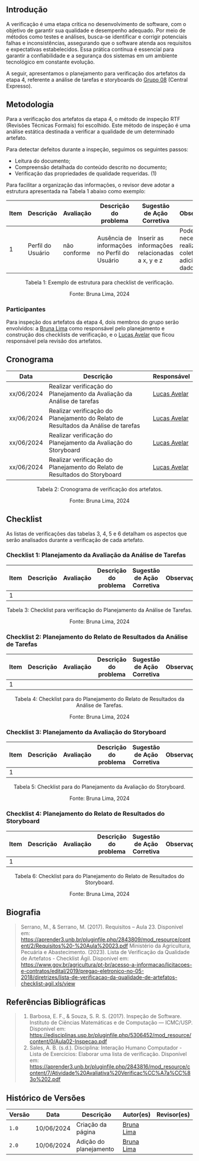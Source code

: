 ## Introdução
A verificação é uma etapa crítica no desenvolvimento de software, com o objetivo de garantir sua qualidade e desempenho adequado. Por meio de métodos como testes e análises, busca-se identificar e corrigir potenciais falhas e inconsistências, assegurando que o software atenda aos requisitos e expectativas estabelecidos. Essa prática contínua é essencial para garantir a confiabilidade e a segurança dos sistemas em um ambiente tecnológico em constante evolução.

A seguir, apresentamos o planejamento para verificação dos artefatos da etapa 4, referente a análise de tarefas e storyboards do [Grupo 08](https://interacao-humano-computador.github.io/2024.1-Central-Expresso) (Central Expresso).</p>

## Metodologia
Para a verificação dos artefatos da etapa 4, o método de inspeção RTF (Revisões Técnicas Formais) foi escolhido. Este método de inspeção é uma análise estática destinada a verificar a qualidade de um determinado artefato.<br>

Para detectar defeitos durante a inspeção, seguimos os seguintes passos:<br>
- Leitura do documento;<br>
- Compreensão detalhada do conteúdo descrito no documento;<br>
- Verificação das propriedades de qualidade requeridas. (1)<br>

Para facilitar a organização das informações, o revisor deve adotar a estrutura apresentada na Tabela 1 abaixo como exemplo: <br>

<center> 

| Item | Descrição      | Avaliação      | Descrição do problema | Sugestão de Ação Corretiva | Observações |
| ---- | -------------- | -------------- | --------------------- | -------------------------- | ----------- |
|  1   | Perfil do Usuário | não conforme | Ausência de informações no Perfil do Usuário |Inserir as informações relacionadas a x, y e z | Pode ser necessário realizar coletas adicionais de dados |

</center>

<p style="text-align: center">Tabela 1: Exemplo de estrutura para checklist de verificação.</p>
<p style="text-align: center">Fonte: Bruna Lima, 2024</p>

### Participantes
Para inspeção dos artefatos da etapa 4, dois membros do grupo serão envolvidos: a [Bruna Lima](https://github.com/libruna) como responsável pelo planejamento e construção dos checklists de verificação, e o [Lucas Avelar](https://github.com/LucasAvelar2711) que ficou responsável pela revisão dos artefatos.

## Cronograma

<center> 

| Data     | Descrição      | Responsável        | 
| -------- | -------------- | ------------------ | 
|  xx/06/2024  | Realizar verificação do Planejamento da Avaliação da Análise de tarefas | [Lucas Avelar](https://github.com/LucasAvelar2711) |   
|  xx/06/2024  | Realizar verificação do Planejamento do Relato de Resultados da Análise de tarefas | [Lucas Avelar](https://github.com/LucasAvelar2711) |   
|  xx/06/2024  | Realizar verificação do Planejamento da Avaliação do Storyboard | [Lucas Avelar](https://github.com/LucasAvelar2711) |   
|  xx/06/2024  | Realizar verificação do Planejamento do Relato de Resultados do Storyboard | [Lucas Avelar](https://github.com/LucasAvelar2711) |  

</center>

<p style="text-align: center">Tabela 2: Cronograma de verificação dos artefatos.</p>
<p style="text-align: center">Fonte: Bruna Lima, 2024</p>


## Checklist
As listas de verificações das tabelas 3, 4, 5 e 6 detalham os aspectos que serão analisados durante a verificação de cada artefato.

### Checklist 1: Planejamento da Avaliação da Análise de Tarefas

<center> 
  
| Item | Descrição      | Avaliação      | Descrição do problema | Sugestão de Ação Corretiva | Observações |
| ---- | -------------- | -------------- | --------------------- | -------------------------- | ----------- |
| 1    | | | | | |

</center>

<p style="text-align: center">Tabela 3: Checklist para verificação do Planejamento da Análise de Tarefas.</p>
<p style="text-align: center">Fonte: Bruna Lima, 2024</p>

### Checklist 2: Planejamento do Relato de Resultados da Análise de Tarefas

<center> 
  
| Item | Descrição      | Avaliação      | Descrição do problema | Sugestão de Ação Corretiva | Observações |
| ---- | -------------- | -------------- | --------------------- | -------------------------- | ----------- |
| 1    | | | | | |

</center>

<p style="text-align: center">Tabela 4: Checklist para do Planejamento do Relato de Resultados da Análise de Tarefas.</p>
<p style="text-align: center">Fonte: Bruna Lima, 2024</p>

### Checklist 3: Planejamento da Avaliação do Storyboard

<center> 
  
| Item | Descrição      | Avaliação      | Descrição do problema | Sugestão de Ação Corretiva | Observações |
| ---- | -------------- | -------------- | --------------------- | -------------------------- | ----------- |
| 1    | | | | | |

</center>

<p style="text-align: center">Tabela 5: Checklist para do Planejamento da Avaliação do Storyboard.</p>
<p style="text-align: center">Fonte: Bruna Lima, 2024</p>

### Checklist 4: Planejamento do Relato de Resultados do Storyboard

<center> 
  
| Item | Descrição      | Avaliação      | Descrição do problema | Sugestão de Ação Corretiva | Observações |
| ---- | -------------- | -------------- | --------------------- | -------------------------- | ----------- |
| 1    | | | | | |

</center>

<p style="text-align: center">Tabela 6: Checklist para do Planejamento do Relato de Resultados do Storyboard.</p>
<p style="text-align: center">Fonte: Bruna Lima, 2024</p>

## Biografia
> Serrano, M., & Serrano, M. (2017). Requisitos – Aula 23. Disponivel em: https://aprender3.unb.br/pluginfile.php/2843809/mod_resource/content/2/Requisitos%20-%20Aula%20023.pdf
> Ministério da Agricultura, Pecuária e Abastecimento. (2023). Lista de Verificação da Qualidade de Artefatos - Checklist Ágil. Disponivel em: https://www.gov.br/agricultura/pt-br/acesso-a-informacao/licitacoes-e-contratos/edital/2019/pregao-eletronico-no-05-2018/diretrizes/lista-de-verificacao-da-qualidade-de-artefatos-checklist-agil.xls/view

## Referências Bibliográficas
> 1. Barbosa, E. F., & Souza, S. R. S. (2017). Inspeção de Software. Instituto de Ciências Matemáticas e de Computação — ICMC/USP. Disponivel em: https://edisciplinas.usp.br/pluginfile.php/5306452/mod_resource/content/0/Aula02-Inspecao.pdf
> 2. Sales, A. B. (s.d.). Disciplina: Interação Humano Computador - Lista de Exercícios: Elaborar uma lista de verificação. Disponível em: https://aprender3.unb.br/pluginfile.php/2843816/mod_resource/content/7/Atividade%20Avaliativa%20Verificac%CC%A7a%CC%83o%202.pdf

## Histórico de Versões

| Versão |    Data    | Descrição      | Autor(es)           | Revisor(es)               |
| ------ | :--------: | -------------- | --------------------| ------------------------- |
| `1.0`  | 10/06/2024 | Criação da página              | [Bruna Lima](https://github.com/libruna) |   |
| `2.0`  | 10/06/2024 | Adição do planejamento | [Bruna Lima](https://github.com/libruna) |   |